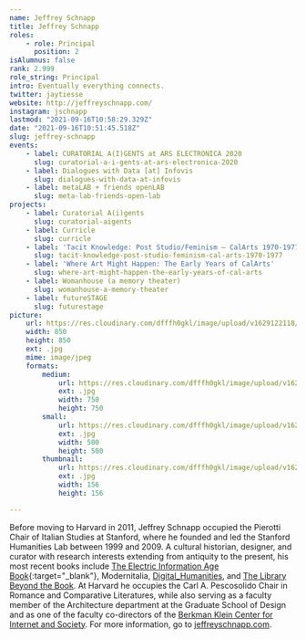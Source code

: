 ```yaml
---
name: Jeffrey Schnapp
title: Jeffrey Schnapp
roles:
    - role: Principal
      position: 2
isAlumnus: false
rank: 2.999
role_string: Principal
intro: Eventually everything connects.
twitter: jaytiesse
website: http://jeffreyschnapp.com/
instagram: jschnapp
lastmod: "2021-09-16T10:58:29.329Z"
date: "2021-09-16T10:51:45.518Z"
slug: jeffrey-schnapp
events:
    - label: CURATORIAL A(I)GENTS at ARS ELECTRONICA 2020
      slug: curatorial-a-i-gents-at-ars-electronica-2020
    - label: Dialogues with Data [at] Infovis
      slug: dialogues-with-data-at-infovis
    - label: metaLAB + friends openLAB
      slug: meta-lab-friends-open-lab
projects:
    - label: Curatorial A(i)gents
      slug: curatorial-aigents
    - label: Curricle
      slug: curricle
    - label: 'Tacit Knowledge: Post Studio/Feminism – CalArts 1970-1977'
      slug: tacit-knowledge-post-studio-feminism-cal-arts-1970-1977
    - label: 'Where Art Might Happen: The Early Years of CalArts'
      slug: where-art-might-happen-the-early-years-of-cal-arts
    - label: Womanhouse (a memory theater)
      slug: womanhouse-a-memory-theater
    - label: futureSTAGE
      slug: futurestage
picture:
    url: https://res.cloudinary.com/dfffh0gkl/image/upload/v1629122118/jeffrey_c976257763.jpg
    width: 850
    height: 850
    ext: .jpg
    mime: image/jpeg
    formats:
        medium:
            url: https://res.cloudinary.com/dfffh0gkl/image/upload/v1629122120/medium_jeffrey_c976257763.jpg
            ext: .jpg
            width: 750
            height: 750
        small:
            url: https://res.cloudinary.com/dfffh0gkl/image/upload/v1629122120/small_jeffrey_c976257763.jpg
            ext: .jpg
            width: 500
            height: 500
        thumbnail:
            url: https://res.cloudinary.com/dfffh0gkl/image/upload/v1629122119/thumbnail_jeffrey_c976257763.jpg
            ext: .jpg
            width: 156
            height: 156

---
```

Before moving to Harvard in 2011, Jeffrey Schnapp occupied the Pierotti Chair of Italian Studies at Stanford, where he founded and led the Stanford Humanities Lab between 1999 and 2009. A cultural historian, designer, and curator with research interests extending from antiquity to the present, his most recent books include [The Electric Information Age Book](http://www.projectprojects.com/projects/the_electric_information_age_book){:target="_blank"}, Modernitalia, <a href='https://mitpress.mit.edu/books/digitalhumanities' target='blank'>Digital_Humanities</a>, and <a href='http://www.hup.harvard.edu/catalog.php?isbn=9780674725034' target='blank'>The Library Beyond the Book</a>. At Harvard he occupies the Carl A. Pescosolido Chair in Romance and Comparative Literatures, while also serving as a faculty member of the Architecture department at the Graduate School of Design and as one of the faculty co-directors of the <a href='https://cyber.harvard.edu/' target='blank'>Berkman Klein Center for Internet and Society</a>. For more information, go to <a href='http://jeffreyschnapp.com' target='blank'>jeffreyschnapp.com</a>.